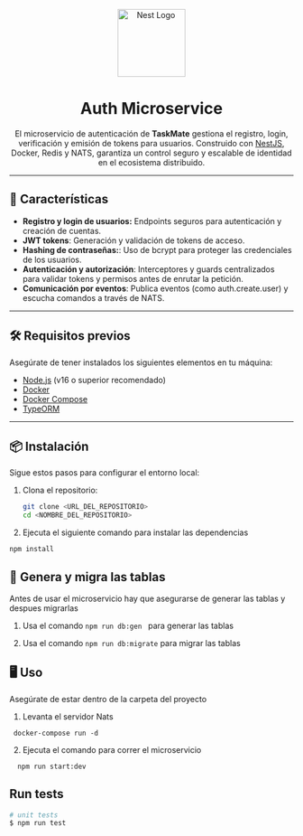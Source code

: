 <p align="center"> <a href="http://nestjs.com/" target="blank"><img src="https://nestjs.com/img/logo-small.svg" width="120" alt="Nest Logo" /></a> </p> <h1 align="center">Auth Microservice</h1> <p align="center"> El microservicio de autenticación de <strong>TaskMate</strong> gestiona el registro, login, verificación y emisión de tokens para usuarios. Construido con <a href="http://nestjs.com/" target="_blank">NestJS</a>, Docker, Redis y NATS, garantiza un control seguro y escalable de identidad en el ecosistema distribuido. </p>

---

## 🚀 Características

- **Registro y login de usuarios:** Endpoints seguros para autenticación y creación de cuentas.
- **JWT tokens**: Generación y validación de tokens de acceso.
- **Hashing de contraseñas:**: Uso de bcrypt para proteger las credenciales de los usuarios.
- **Autenticación y autorización**: Interceptores y guards centralizados para validar tokens y permisos antes de enrutar la petición.
- **Comunicación por eventos**: Publica eventos (como auth.create.user) y escucha comandos a través de NATS.

---

## 🛠️ Requisitos previos

Asegúrate de tener instalados los siguientes elementos en tu máquina:

- [Node.js](https://nodejs.org/) (v16 o superior recomendado)
- [Docker](https://www.docker.com/)
- [Docker Compose](https://docs.docker.com/compose/)
- [TypeORM](https://typeorm.io/)

---

## 📦 Instalación

Sigue estos pasos para configurar el entorno local:

1. Clona el repositorio:

   ```bash
   git clone <URL_DEL_REPOSITORIO>
   cd <NOMBRE_DEL_REPOSITORIO>

   ```

2. Ejecuta el siguiente comando para instalar las dependencias

```
npm install
```

## 💾 Genera y migra las tablas

Antes de usar el microservicio hay que asegurarse de generar las tablas y despues migrarlas

1. Usa el comando `npm run db:gen ` para generar las tablas

2. Usa el comando `npm run db:migrate` para migrar las tablas

## 🖥️ Uso

Asegúrate de estar dentro de la carpeta del proyecto

1. Levanta el servidor Nats

```
 docker-compose run -d
```

2. Ejecuta el comando para correr el microservicio

```
  npm run start:dev
```

## Run tests

```bash
# unit tests
$ npm run test
```
